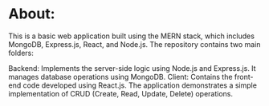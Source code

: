 # About:
This is a basic web application built using the MERN stack, which includes MongoDB, Express.js, React, and Node.js. The repository contains two main folders:

Backend: Implements the server-side logic using Node.js and Express.js. It manages database operations using MongoDB.
Client: Contains the front-end code developed using React.js.
The application demonstrates a simple implementation of CRUD (Create, Read, Update, Delete) operations.
